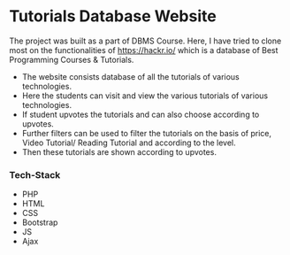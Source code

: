 # Tutorials Database Website

The project was built as a part of DBMS Course. 
Here, I have tried to clone most on the functionalities of https://hackr.io/ which is a database of Best Programming Courses & Tutorials.
- The website consists database of all the tutorials of various technologies. 
- Here the students can visit and view the various tutorials of various technologies. 
- If student upvotes the tutorials and can also choose according to upvotes. 
- Further filters can be used to filter the tutorials on the basis of price, Video Tutorial/ Reading Tutorial and according to the level.
- Then these tutorials are shown according to upvotes. 

### Tech-Stack
- PHP 
- HTML
- CSS
- Bootstrap
- JS
- Ajax
